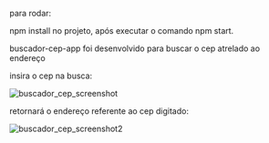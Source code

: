 para rodar:

npm install no projeto,
após executar o comando npm start.





buscador-cep-app foi desenvolvido para buscar o cep atrelado ao endereço

insira o cep na busca:

![buscador_cep_screenshot](https://user-images.githubusercontent.com/94162641/150398048-482ce97a-4de6-4ffa-9d41-32e942c103f3.png)


retornará o endereço referente ao cep digitado:

![buscador_cep_screenshot2](https://user-images.githubusercontent.com/94162641/150398227-b62d20ef-01fa-4861-b621-2b460a8849e5.png)

